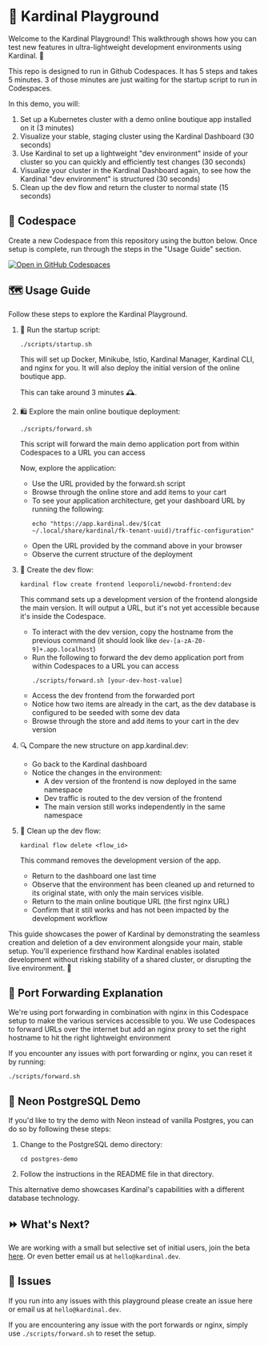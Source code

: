 # 🎡 Kardinal Playground

Welcome to the Kardinal Playground! This walkthrough shows how you can test new features in ultra-lightweight development environments using Kardinal. 🚀 

This repo is designed to run in Github Codespaces. It has 5 steps and takes 5 minutes. 3 of those minutes are just waiting for the startup script to run in Codespaces.

In this demo, you will:

1. Set up a Kubernetes cluster with a demo online boutique app installed on it (3 minutes)
2. Visualize your stable, staging cluster using the Kardinal Dashboard (30 seconds)
3. Use Kardinal to set up a lightweight "dev environment" inside of your cluster so you can quickly and efficiently test changes (30 seconds)
4. Visualize your cluster in the Kardinal Dashboard again, to see how the Kardinal "dev environment" is structured (30 seconds)
5. Clean up the dev flow and return the cluster to normal state (15 seconds)

## 🚀 Codespace

Create a new Codespace from this repository using the button below. Once setup is complete, run through the steps in the "Usage Guide" section.

[![Open in GitHub Codespaces](https://github.com/codespaces/badge.svg)](https://github.com/codespaces/new?hide_repo_select=true&ref=main&repo=818205437&skip_quickstart=true&machine=standardLinux32gb&devcontainer_path=.devcontainer%2Fdevcontainer.json)


## 🗺 Usage Guide

Follow these steps to explore the Kardinal Playground.

1. 🏁 Run the startup script:
   ```
   ./scripts/startup.sh
   ```
   This will set up Docker, Minikube, Istio, Kardinal Manager, Kardinal CLI, and nginx for you. It will
   also deploy the initial version of the online boutique app.

   This can take around 3 minutes 🕰️.

2. 🛍️ Explore the main online boutique deployment:
   ```
   ./scripts/forward.sh
   ```
   This script will forward the main demo application port from within Codespaces to a URL you can access

   Now, explore the application:
   - Use the URL provided by the forward.sh script
   - Browse through the online store and add items to your cart
   - To see your application architecture, get your dashboard URL by running the following:
     ```
     echo "https://app.kardinal.dev/$(cat ~/.local/share/kardinal/fk-tenant-uuid)/traffic-configuration"
     ```
   - Open the URL provided by the command above in your browser
   - Observe the current structure of the deployment

3. 🔧 Create the dev flow:
   ```
   kardinal flow create frontend leoporoli/newobd-frontend:dev
   ```
   This command sets up a development version of the frontend alongside the main version. It will output a URL, but it's not yet accessible because it's inside the Codespace.

   - To interact with the dev version, copy the hostname from the previous command (it should look like `dev-[a-zA-Z0-9]+.app.localhost`)
   - Run the following to forward the dev demo application port from within Codespaces to a URL you can access
     ```
     ./scripts/forward.sh [your-dev-host-value]
     ```
   - Access the dev frontend from the forwarded port
   - Notice how two items are already in the cart, as the dev database is configured to be seeded with some dev data
   - Browse through the store and add items to your cart in the dev version

4. 🔍 Compare the new structure on app.kardinal.dev:
   - Go back to the Kardinal dashboard
   - Notice the changes in the environment:
     - A dev version of the frontend is now deployed in the same namespace
     - Dev traffic is routed to the dev version of the frontend
     - The main version still works independently in the same namespace

5. 🧹 Clean up the dev flow:
    ```
    kardinal flow delete <flow_id>
    ```
    This command removes the development version of the app.
   
    - Return to the dashboard one last time
    - Observe that the environment has been cleaned up and returned to its original state, with only the main services visible.
    - Return to the main online boutique URL (the first nginx URL)
    - Confirm that it still works and has not been impacted by the development workflow

This guide showcases the power of Kardinal by demonstrating the seamless creation and deletion of a dev environment alongside your main, stable setup. You'll experience firsthand how Kardinal enables isolated development without risking stability of a shared cluster, or disrupting the live environment. 🚀

## 🔗 Port Forwarding Explanation

We're using port forwarding in combination with nginx in this Codespace setup to make the various services accessible to you. We use Codespaces to forward URLs over the internet but add an nginx proxy to set the right hostname to hit the right lightweight environment

If you encounter any issues with port forwarding or nginx, you can reset it by running:
```
./scripts/forward.sh
```

## 🐘 Neon PostgreSQL Demo

If you'd like to try the demo with Neon instead of vanilla Postgres, you can do so by following these steps:

1. Change to the PostgreSQL demo directory:
   ```
   cd postgres-demo
   ```
2. Follow the instructions in the README file in that directory.

This alternative demo showcases Kardinal's capabilities with a different database technology.

## ⏩ What's Next?

We are working with a small but selective set of initial users, join the beta [here](https://kardinal.dev/?utm_source=github). Or even better email us at `hello@kardinal.dev`.

## 🐛 Issues

If you run into any issues with this playground please create an issue here or email us at `hello@kardinal.dev`.

If you are encountering any issue with the port forwards or nginx, simply use `./scripts/forward.sh` to reset the setup.
